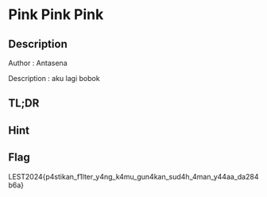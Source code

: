 # Pink Pink Pink 
## Description

Author : Antasena

Description : aku lagi bobok

## TL;DR

## Hint

## Flag
LEST2024{p4stikan_f1lter_y4ng_k4mu_gun4kan_sud4h_4man_y44aa_da284b6a}